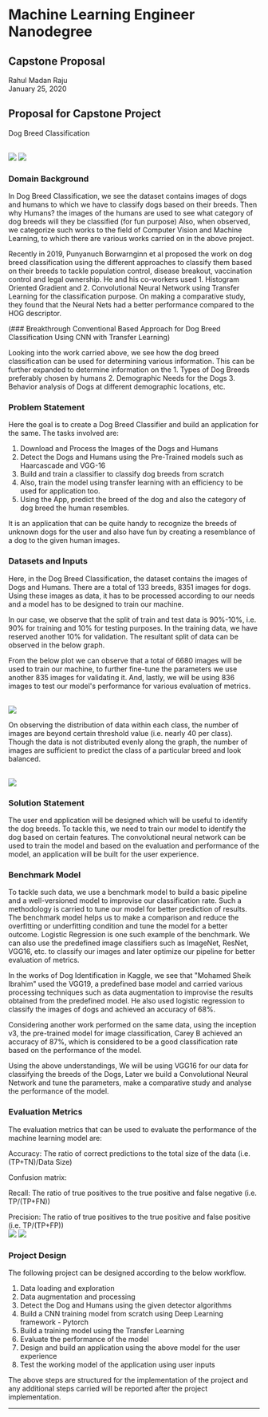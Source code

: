 # Machine Learning Engineer Nanodegree
## Capstone Proposal
Rahul Madan Raju  
January 25, 2020

## Proposal for Capstone Project
Dog Breed Classification

<br>
<img src="https://github.com/rahulmadanraju/Machine-Learning-Engineer-Udacity/blob/master/Capstone_Project/Images/Beagle_01197.jpg" />  
<img src="https://github.com/rahulmadanraju/Machine-Learning-Engineer-Udacity/blob/master/Capstone_Project/Images/Alaskan_malamute_00330.jpg" />
<br>

### Domain Background

In Dog Breed Classification, we see the dataset contains images of dogs and humans to which we have to classify dogs based on their breeds. Then why Humans? the images of the humans are used to see what category of dog breeds will they be classified (for fun purpose)
Also, when observed, we categorize such works to the field of Computer Vision and Machine Learning, to which there are various works carried on in the above project. 

Recently in 2019, Punyanuch Borwarnginn et al proposed the work on dog breed classification using the different approaches to classify them based on their breeds to tackle population control, disease breakout, vaccination control and legal ownership. He and his co-workers used 1. Histogram Oriented Gradient and 2. Convolutional Neural Network using Transfer Learning for the classification purpose. On making a comparative study, they found that the Neural Nets had a better performance compared to the HOG descriptor. 

(### Breakthrough Conventional Based Approach for Dog Breed Classification Using CNN with Transfer Learning)

Looking into the work carried above, we see how the dog breed classification can be used for determining various information. This can be further expanded to determine information on the 1. Types of Dog Breeds preferably chosen by humans 2. Demographic Needs for the Dogs 3. Behavior analysis of Dogs at different demographic locations, etc.


### Problem Statement

Here the goal is to create a Dog Breed Classifier and build an application for the same. The tasks involved are:
1. Download and Process the Images of the Dogs and Humans
2. Detect the Dogs and Humans using the Pre-Trained models such as Haarcascade and VGG-16
3. Build and train a classifier to classify dog breeds from scratch
4. Also, train the model using transfer learning with an efficiency to be used for application too.
5. Using the App, predict the breed of the dog and also the category of dog breed the human resembles.

It is an application that can be quite handy to recognize the breeds of unknown dogs for the user and also have fun by creating a resemblance of a dog to the given human images.

### Datasets and Inputs

Here, in the Dog Breed Classification, the dataset contains the images of Dogs and Humans. There are a total of 133 breeds, 8351 images for dogs. Using these images as data, it has to be processed according to our needs and a model has to be designed to train our machine. 
 
In our case, we observe that the split of train and test data is 90%-10%, i.e. 90% for training and 10% for testing purposes. In the training data, we have reserved another 10% for validation. The resultant split of data can be observed in the below graph.

From the below plot we can observe that a total of 6680 images will be used to train our machine, to further fine-tune the parameters we use another 835 images for validating it. And, lastly, we will be using 836 images to test our model's performance for various evaluation of metrics.

<br>
<img src="https://github.com/rahulmadanraju/Machine-Learning-Engineer-Udacity/blob/master/Images/TVT.png" />
<br>

On observing the distribution of data within each class, the number of images are beyond certain threshold value (i.e. nearly 40 per class). Though the data is not distributed evenly along the graph, the number of images are sufficient to predict the class of a particular breed and look balanced.

<br>
<img src="https://github.com/rahulmadanraju/Machine-Learning-Engineer-Udacity/blob/master/Images/download.png" />
<br>



### Solution Statement

The user end application will be designed which will be useful to identify the dog breeds. To tackle this, we need to train our model to identify the dog based on certain features. The convolutional neural network can be used to train the model and based on the evaluation and performance of the model, an application will be built for the user experience.

### Benchmark Model

To tackle such data, we use a benchmark model to build a basic pipeline and a well-versioned model to improvise our classification rate. Such a methodology is carried to tune our model for better prediction of results. The benchmark model helps us to make a comparison and reduce the overfitting or underfitting condition and tune the model for a better outcome. Logistic Regression is one such example of the benchmark. We can also use the predefined image classifiers such as ImageNet, ResNet, VGG16, etc. to classify our images and later optimize our pipeline for better evaluation of metrics.

In the works of Dog Identification in Kaggle, we see that "Mohamed Sheik Ibrahim" used the VGG19, a predefined base model and carried various processing techniques such as data augmentation to improvise the results obtained from the predefined model. He also used logistic regression to classify the images of dogs and achieved an accuracy of 68%.

Considering another work performed on the same data, using the inception v3, the pre-trained model for image classification, Carey B achieved an accuracy of 87%, which is considered to be a good classification rate based on the performance of the model. 

Using the above understandings, We will be using VGG16 for our data for classifying the breeds of the Dogs, Later we build a Convolutional Neural Network and tune the parameters, make a comparative study and analyse the performance of the model. 

### Evaluation Metrics

The evaluation metrics that can be used to evaluate the performance of the machine learning model are:

Accuracy: The ratio of correct predictions to the total size of the data (i.e. (TP+TN)/Data Size)

Confusion matrix:

Recall: The ratio of true positives to the true positive and false negative (i.e. TP/(TP+FN))

Precision: The ratio of true positives to the true positive and false positive (i.e. TP/(TP+FP))
<br>
<img src="https://github.com/rahulmadanraju/Machine-Learning-Engineer-Udacity/blob/master/Capstone_Project/Images/CF.png" /> 
<img src="https://github.com/rahulmadanraju/Machine-Learning-Engineer-Udacity/blob/master/Images/pre-rec.png" />
<br>
### Project Design
The following project can be designed according to the below workflow.

1. Data loading and exploration
2. Data augmentation and processing
3. Detect the Dog and Humans using the given detector algorithms
4. Build a CNN training model from scratch using Deep Learning framework - Pytorch
5. Build a training model using the Transfer Learning
6. Evaluate the performance of the model
7. Design and build an application using the above model for the user experience
8. Test the working model of the application using user inputs

The above steps are structured for the implementation of the project and any additional steps carried will be reported after the project implementation.

-----
